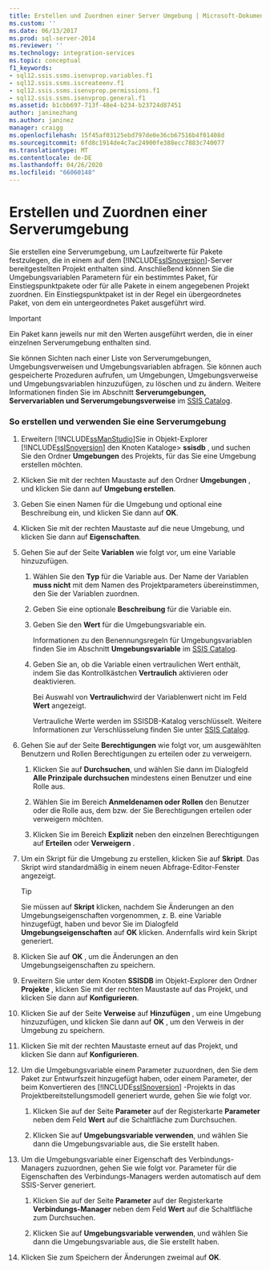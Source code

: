 ```yaml
---
title: Erstellen und Zuordnen einer Server Umgebung | Microsoft-Dokumentation
ms.custom: ''
ms.date: 06/13/2017
ms.prod: sql-server-2014
ms.reviewer: ''
ms.technology: integration-services
ms.topic: conceptual
f1_keywords:
- sql12.ssis.ssms.isenvprop.variables.f1
- sql12.ssis.ssms.iscreateenv.f1
- sql12.ssis.ssms.isenvprop.permissions.f1
- sql12.ssis.ssms.isenvprop.general.f1
ms.assetid: b1cbb697-713f-48e4-b234-b23724d87451
author: janinezhang
ms.author: janinez
manager: craigg
ms.openlocfilehash: 15f45af03125ebd797de0e36cb67516b4f01408d
ms.sourcegitcommit: 6fd8c1914de4c7ac24900fe388ecc7883c740077
ms.translationtype: MT
ms.contentlocale: de-DE
ms.lasthandoff: 04/26/2020
ms.locfileid: "66060148"
---
```

# <a name="create-and-map-a-server-environment"></a>Erstellen und Zuordnen einer Serverumgebung
  Sie erstellen eine Serverumgebung, um Laufzeitwerte für Pakete festzulegen, die in einem auf dem [!INCLUDE[ssISnoversion](../includes/ssisnoversion-md.md)]-Server bereitgestellten Projekt enthalten sind. Anschließend können Sie die Umgebungsvariablen Parametern für ein bestimmtes Paket, für Einstiegspunktpakete oder für alle Pakete in einem angegebenen Projekt zuordnen. Ein Einstiegspunktpaket ist in der Regel ein übergeordnetes Paket, von dem ein untergeordnetes Paket ausgeführt wird.  
  
> [!IMPORTANT]  
>  Ein Paket kann jeweils nur mit den Werten ausgeführt werden, die in einer einzelnen Serverumgebung enthalten sind.  
  
 Sie können Sichten nach einer Liste von Serverumgebungen, Umgebungsverweisen und Umgebungsvariablen abfragen. Sie können auch gespeicherte Prozeduren aufrufen, um Umgebungen, Umgebungsverweise und Umgebungsvariablen hinzuzufügen, zu löschen und zu ändern. Weitere Informationen finden Sie im Abschnitt **Serverumgebungen, Servervariablen und Serverumgebungsverweise** im [SSIS Catalog](catalog/ssis-catalog.md).  
  
### <a name="to-create-and-use-a-server-environment"></a>So erstellen und verwenden Sie eine Serverumgebung  
  
1.  Erweitern [!INCLUDE[ssManStudio](../includes/ssmanstudio-md.md)]Sie in Objekt-Explorer [!INCLUDE[ssISnoversion](../includes/ssisnoversion-md.md)] den Knoten Kataloge> **ssisdb** , und suchen Sie den Ordner **Umgebungen** des Projekts, für das Sie eine Umgebung erstellen möchten.  
  
2.  Klicken Sie mit der rechten Maustaste auf den Ordner **Umgebungen** , und klicken Sie dann auf **Umgebung erstellen**.  
  
3.  Geben Sie einen Namen für die Umgebung und optional eine Beschreibung ein, und klicken Sie dann auf **OK**.  
  
4.  Klicken Sie mit der rechten Maustaste auf die neue Umgebung, und klicken Sie dann auf **Eigenschaften**.  
  
5.  Gehen Sie auf der Seite **Variablen** wie folgt vor, um eine Variable hinzuzufügen.  
  
    1.  Wählen Sie den **Typ** für die Variable aus. Der Name der Variablen **muss nicht** mit dem Namen des Projektparameters übereinstimmen, den Sie der Variablen zuordnen.  
  
    2.  Geben Sie eine optionale **Beschreibung** für die Variable ein.  
  
    3.  Geben Sie den **Wert** für die Umgebungsvariable ein.  
  
         Informationen zu den Benennungsregeln für Umgebungsvariablen finden Sie im Abschnitt **Umgebungsvariable** im [SSIS Catalog](catalog/ssis-catalog.md).  
  
    4.  Geben Sie an, ob die Variable einen vertraulichen Wert enthält, indem Sie das Kontrollkästchen **Vertraulich** aktivieren oder deaktivieren.  
  
         Bei Auswahl von **Vertraulich**wird der Variablenwert nicht im Feld **Wert** angezeigt.  
  
         Vertrauliche Werte werden im SSISDB-Katalog verschlüsselt. Weitere Informationen zur Verschlüsselung finden Sie unter [SSIS Catalog](catalog/ssis-catalog.md).  
  
6.  Gehen Sie auf der Seite **Berechtigungen** wie folgt vor, um ausgewählten Benutzern und Rollen Berechtigungen zu erteilen oder zu verweigern.  
  
    1.  Klicken Sie auf **Durchsuchen**, und wählen Sie dann im Dialogfeld **Alle Prinzipale durchsuchen** mindestens einen Benutzer und eine Rolle aus.  
  
    2.  Wählen Sie im Bereich **Anmeldenamen oder Rollen** den Benutzer oder die Rolle aus, dem bzw. der Sie Berechtigungen erteilen oder verweigern möchten.  
  
    3.  Klicken Sie im Bereich **Explizit** neben den einzelnen Berechtigungen auf **Erteilen** oder **Verweigern** .  
  
7.  Um ein Skript für die Umgebung zu erstellen, klicken Sie auf **Skript**. Das Skript wird standardmäßig in einem neuen Abfrage-Editor-Fenster angezeigt.  
  
    > [!TIP]  
    >  Sie müssen auf **Skript** klicken, nachdem Sie Änderungen an den Umgebungseigenschaften vorgenommen, z. B. eine Variable hinzugefügt, haben und bevor Sie im Dialogfeld **Umgebungseigenschaften** auf **OK** klicken. Andernfalls wird kein Skript generiert.  
  
8.  Klicken Sie auf **OK** , um die Änderungen an den Umgebungseigenschaften zu speichern.  
  
9. Erweitern Sie unter dem Knoten **SSISDB** im Objekt-Explorer den Ordner **Projekte** , klicken Sie mit der rechten Maustaste auf das Projekt, und klicken Sie dann auf **Konfigurieren**.  
  
10. Klicken Sie auf der Seite **Verweise** auf **Hinzufügen** , um eine Umgebung hinzuzufügen, und klicken Sie dann auf **OK** , um den Verweis in der Umgebung zu speichern.  
  
11. Klicken Sie mit der rechten Maustaste erneut auf das Projekt, und klicken Sie dann auf **Konfigurieren**.  
  
12. Um die Umgebungsvariable einem Parameter zuzuordnen, den Sie dem Paket zur Entwurfszeit hinzugefügt haben, oder einem Parameter, der beim Konvertieren des [!INCLUDE[ssISnoversion](../includes/ssisnoversion-md.md)] -Projekts in das Projektbereitstellungsmodell generiert wurde, gehen Sie wie folgt vor.  
  
    1.  Klicken Sie auf der Seite **Parameter** auf der Registerkarte **Parameter** neben dem Feld **Wert** auf die Schaltfläche zum Durchsuchen.  
  
    2.  Klicken Sie auf **Umgebungsvariable verwenden**, und wählen Sie dann die Umgebungsvariable aus, die Sie erstellt haben.  
  
13. Um die Umgebungsvariable einer Eigenschaft des Verbindungs-Managers zuzuordnen, gehen Sie wie folgt vor. Parameter für die Eigenschaften des Verbindungs-Managers werden automatisch auf dem SSIS-Server generiert.  
  
    1.  Klicken Sie auf der Seite **Parameter** auf der Registerkarte **Verbindungs-Manager** neben dem Feld **Wert** auf die Schaltfläche zum Durchsuchen.  
  
    2.  Klicken Sie auf **Umgebungsvariable verwenden**, und wählen Sie dann die Umgebungsvariable aus, die Sie erstellt haben.  
  
14. Klicken Sie zum Speichern der Änderungen zweimal auf **OK**.  
  
  
